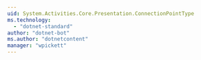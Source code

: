 ```yaml
---
uid: System.Activities.Core.Presentation.ConnectionPointType
ms.technology: 
  - "dotnet-standard"
author: "dotnet-bot"
ms.author: "dotnetcontent"
manager: "wpickett"
---
```

